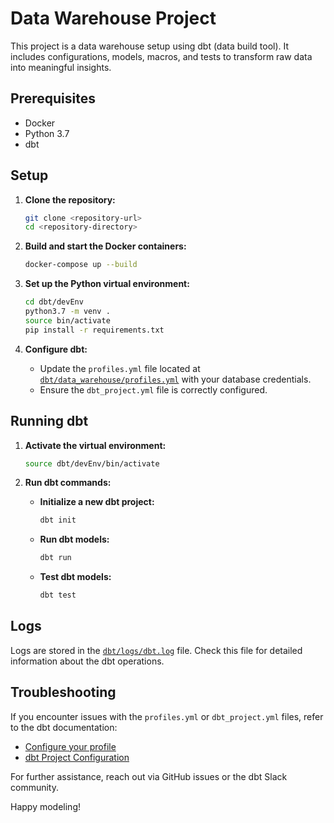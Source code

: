 # Data Warehouse Project

This project is a data warehouse setup using dbt (data build tool). It includes configurations, models, macros, and tests to transform raw data into meaningful insights.

## Prerequisites

- Docker
- Python 3.7
- dbt

## Setup

1. **Clone the repository:**

   ```sh
   git clone <repository-url>
   cd <repository-directory>
   ```

2. **Build and start the Docker containers:**

   ```sh
   docker-compose up --build
   ```

3. **Set up the Python virtual environment:**

   ```sh
   cd dbt/devEnv
   python3.7 -m venv .
   source bin/activate
   pip install -r requirements.txt
   ```

4. **Configure dbt:**
   - Update the `profiles.yml` file located at [`dbt/data_warehouse/profiles.yml`](command:_github.copilot.openRelativePath?%5B%7B%22scheme%22%3A%22file%22%2C%22authority%22%3A%22%22%2C%22path%22%3A%22%2FUsers%2Ffaris%2FDocuments%2Fdigitalskola%2Fproject%2Fbelajar_docker%2Fdbt%2Fdata_warehouse%2Fprofiles.yml%22%2C%22query%22%3A%22%22%2C%22fragment%22%3A%22%22%7D%5D "/Users/faris/Documents/digitalskola/project/belajar_docker/dbt/data_warehouse/profiles.yml") with your database credentials.
   - Ensure the `dbt_project.yml` file is correctly configured.

## Running dbt

1. **Activate the virtual environment:**

   ```sh
   source dbt/devEnv/bin/activate
   ```

2. **Run dbt commands:**
   - **Initialize a new dbt project:**
     ```sh
     dbt init
     ```
   - **Run dbt models:**
     ```sh
     dbt run
     ```
   - **Test dbt models:**
     ```sh
     dbt test
     ```

## Logs

Logs are stored in the [`dbt/logs/dbt.log`](command:_github.copilot.openRelativePath?%5B%7B%22scheme%22%3A%22file%22%2C%22authority%22%3A%22%22%2C%22path%22%3A%22%2FUsers%2Ffaris%2FDocuments%2Fdigitalskola%2Fproject%2Fbelajar_docker%2Fdbt%2Flogs%2Fdbt.log%22%2C%22query%22%3A%22%22%2C%22fragment%22%3A%22%22%7D%5D "/Users/faris/Documents/digitalskola/project/belajar_docker/dbt/logs/dbt.log") file. Check this file for detailed information about the dbt operations.

## Troubleshooting

If you encounter issues with the `profiles.yml` or `dbt_project.yml` files, refer to the dbt documentation:

- [Configure your profile](https://docs.getdbt.com/docs/configure-your-profile)
- [dbt Project Configuration](https://docs.getdbt.com/docs/building-a-dbt-project/projects)

For further assistance, reach out via GitHub issues or the dbt Slack community.

Happy modeling!
